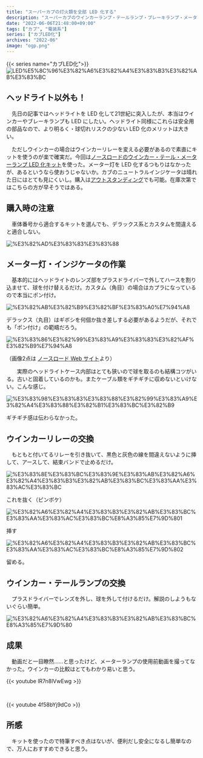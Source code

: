 ```yaml
---
title: "スーパーカブの灯火類を全部 LED 化する"
description: "スーパーカブのウインカーランプ・テールランプ・ブレーキランプ・メーター灯・インジケータを全部 LED 化して明るくなる"
date: "2022-06-06T21:48:00+09:00"
tags: ["カブ", "電装系"]
series: ["カブLED化"]
archives: "2022-06"
image: "ogp.png"
---
```




{{< series name="カブLED化">}}  
![LED%E5%8C%96%E3%82%A6%E3%82%A4%E3%83%B3%E3%82%AB%E3%83%BC](7c68c227.png)

## ヘッドライト以外も！

　先日の記事ではヘッドライトを LED 化して21世紀に突入したが、本当はウインカーやブレーキランプも LED にしたい。ヘッドライト同様にこれらは安全用の部品なので、より明るく・球切れリスクの少ない LED 化のメリットは大きい。

　ただしウインカーの場合はウインカーリレーを変える必要があるので素直にキットを使うのが楽で確実だ。今回は[ノースロードのウインカー・テール・メーターランプ LED 化キット](https://northroad.jp/item_a/)を使った。メーター灯を LED 化するつもりはなかったが、あるというなら使おうじゃないか。カブのニュートラルインジケータは晴れた日にはとても見にくいし。購入は[アウトスタンディング](https://www.out-standing.com/shopbrand/ct454/)でも可能。在庫次第ではこちらの方が早そうではある。

## 購入時の注意

　車体番号から適合するキットを選んでも、デラックス系とカスタムを間違えると適合しない。

![%E3%82%AD%E3%83%83%E3%83%88](b4039b35.jpeg)

## メーター灯・インジケータの作業

　基本的にはヘッドライトのレンズ部をプラスドライバーで外してハースを割り込ませて、球を付け替えるだけ。カスタム（角目）の場合はカプラになっているので本当にポン付け。

![%E3%82%AB%E3%82%B9%E3%82%BF%E3%83%A0%E7%94%A8](74c570b0.jpg)

デラックス（丸目）はギボシを何個か抜き差しする必要があるようだが、それでも「ポン付け」の範疇だろう。

![%E3%83%86%E3%82%99%E3%83%A9%E3%83%83%E3%82%AF%E3%82%B9%E7%94%A8](c9044686.jpg)

（画像2点は [ノースロード Web サイト](https://northroad.jp/a111/)より）

　　実際のヘッドライトケース内部はとても狭いので球を取るのも結構コツがいる。古いと固着しているのかも。またケーブル類をギチギチに収めないといけない。こんな感じ。

![%E3%83%98%E3%83%83%E3%83%88%E3%82%99%E3%83%A9%E3%82%A4%E3%83%88%E3%82%B1%E3%83%BC%E3%82%B9](11206f0f.jpeg)

ギチギチ感は伝わらなかった。

## ウインカーリレーの交換

　もともと付いてるリレーを引き抜いて、黒色と灰色の線を間違えないように挿して、アースして、結束バンドで止めるだけ。

![%E3%83%8E%E3%83%BC%E3%83%9E%E3%83%AB%E3%82%A6%E3%82%A4%E3%83%B3%E3%82%AB%E3%83%BC%E3%83%AA%E3%83%AC%E3%83%BC](c49ae5da.jpeg)

これを抜く（ピンボケ）

![%E3%82%A6%E3%82%A4%E3%83%B3%E3%82%AB%E3%83%BC%E3%83%AA%E3%83%AC%E3%83%BC%E8%A3%85%E7%9D%801](f0d2fef0.jpeg)

挿す

![%E3%82%A6%E3%82%A4%E3%83%B3%E3%82%AB%E3%83%BC%E3%83%AA%E3%83%AC%E3%83%BC%E8%A3%85%E7%9D%802](7fd40ebf.jpeg)

留める。

## ウインカー・テールランプの交換

　プラスドライバーでレンズを外し、球を外して付けるだけ。解説のしようもないぐらい簡単。

![%E3%82%A6%E3%82%A4%E3%83%B3%E3%82%AB%E3%83%BC%E8%A3%85%E7%9D%80](e43b6b11.jpeg)

## 成果

　動画だと一目瞭然……と思ったけど、メーターランプの使用前動画を撮ってなかった。ウインカーの比較はとてもわかり易いと思う。

{{< youtube lR7n8lVwEwg >}}

<br/>

{{< youtube 4f58bYj9dCo >}}

## 所感

　キットを使ったので特筆すべき点はないが、便利だし安全になるし簡単なので、万人におすすめできると思う。
